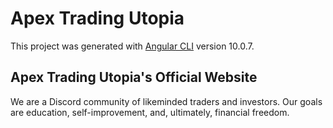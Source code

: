 # Apex Trading Utopia

This project was generated with [Angular CLI](https://github.com/angular/angular-cli) version 10.0.7.

## Apex Trading Utopia's Official Website

We are a Discord community of likeminded traders and investors. Our goals are education, self-improvement, and, ultimately, financial freedom.
